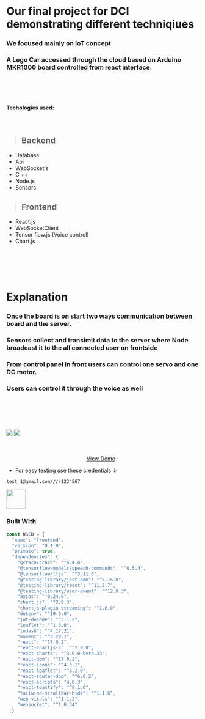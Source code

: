 # Our final project for DCI demonstrating different techniqiues 
 ### We focused mainly on IoT concept 
 ### A Lego Car accessed through the cloud based on Arduino MKR1000 board controlled  from react interface.



<br>
<br>
<br>

 #### Techologies used:

<br>

>  ## Backend
- Database 
- Api
- WebSocket's
- C ++ 
- Node.js
- Sensors

>  ## Frontend
- React.js
- WebSocketClient
- Tensor flow.js (Voice control)
- Chart.js

<br>
<br>
<br>
<br>    

# Explanation

###  Once the board  is  on   start two ways communication between board and the server.
### **Sensors** collect and transimit data to  the server where Node broadcast it to the all connected user on frontside
###  From control panel in front  users can control one servo  and one DC motor.
###  Users can control it through the **voice**   as well





</br>
</br>
</br>
</br>

<div id="top"></div>
<!--
*** Thanks for checking out the Best-README-Template. If you have a suggestion
*** that would make this better, please fork the repo and create a pull request
*** or simply open an issue with the tag "enhancement".
*** Don't forget to give the project a star!
*** Thanks again! Now go create something AMAZING! :D
-->



<!-- PROJECT SHIELDS -->
<!--
*** I'm using markdown "reference style" links for readability.
*** Reference links are enclosed in brackets [ ] instead of parentheses ( ).
*** See the bottom of this document for the declaration of the reference variables
*** for contributors-url, forks-url, etc. This is an optional, concise syntax you may use.
*** https://www.markdownguide.org/basic-syntax/#reference-style-links
-->
<!-- [![Contributors][contributors-shield]][contributors-url]
[![Forks][forks-shield]][forks-url]
[![Stargazers][stars-shield]][stars-url]
[![Issues][issues-shield]][issues-url]
[![MIT License][license-shield]][license-url]
[![LinkedIn][linkedin-shield]][linkedin-url] -->

![](public/car.JPG) 
![](public/control.JPG) 



<br />
<div align="center">


 
   <br />
    <a href="https://master.d3ksrba71tzc64.amplifyapp.com">View Demo</a>
    ·
  
   </p>
</div>



<!-- TABLE OF CONTENTS -->

   
   * For easy testing use these credentials &#8595;

    test_1@gmail.com////1234567
<img src='https://i.pinimg.com/originals/5a/65/dc/5a65dcc4e4a067fc85e1c85a3d8809d0.gif' width='50' height='50'/>

<!-- ABOUT THE PROJECT -->





<!-- USAGE EXAMPLES -->

### Built With

```js
const USED = {
  "name": "frontend",
  "version": "0.1.0",
  "private": true,
  "dependencies": {
    "@craco/craco": "^6.4.0",
    "@tensorflow-models/speech-commands": "^0.5.4",
    "@tensorflow/tfjs": "^3.11.0",
    "@testing-library/jest-dom": "^5.15.0",
    "@testing-library/react": "^11.2.7",
    "@testing-library/user-event": "^12.8.3",
    "axios": "^0.24.0",
    "chart.js": "^2.9.3",
    "chartjs-plugin-streaming": "^1.8.0",
    "dotenv": "^10.0.0",
    "jwt-decode": "^3.1.2",
    "leaflet": "^1.6.0",
    "lodash": "^4.17.21",
    "moment": "^2.29.1",
    "react": "^17.0.2",
    "react-chartjs-2": "^2.9.0",
    "react-charts": "^3.0.0-beta.33",
    "react-dom": "^17.0.2",
    "react-icons": "^4.3.1",
    "react-leaflet": "^3.2.0",
    "react-router-dom": "^6.0.2",
    "react-scripts": "4.0.3",
    "react-toastify": "^8.1.0",
    "tailwind-scrollbar-hide": "^1.1.6",
    "web-vitals": "^1.1.2",
    "websocket": "^1.0.34"
  }
``` 







